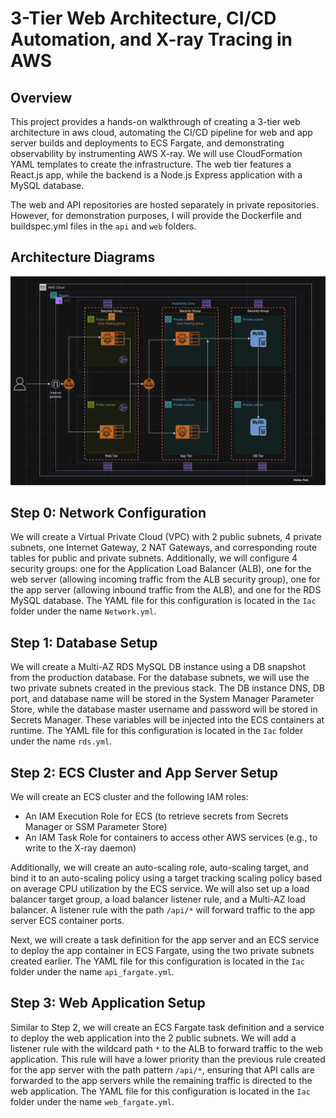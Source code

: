 # 3-Tier Web Architecture, CI/CD Automation, and X-ray Tracing in AWS

## Overview

This project provides a hands-on walkthrough of creating a 3-tier web architecture in aws cloud, automating the CI/CD pipeline for web and app server builds and deployments to ECS Fargate, and demonstrating observability by instrumenting AWS X-ray. We will use CloudFormation YAML templates to create the infrastructure. The web tier features a React.js app, while the backend is a Node.js Express application with a MySQL database.

The web and API repositories are hosted separately in private repositories. However, for demonstration purposes, I will provide the Dockerfile and buildspec.yml files in the `api` and `web` folders.

## Architecture Diagrams

![Architecture Diagram](/images/3TA.png)

## Step 0: Network Configuration

We will create a Virtual Private Cloud (VPC) with 2 public subnets, 4 private subnets, one Internet Gateway, 2 NAT Gateways, and corresponding route tables for public and private subnets. Additionally, we will configure 4 security groups: one for the Application Load Balancer (ALB), one for the web server (allowing incoming traffic from the ALB security group), one for the app server (allowing inbound traffic from the ALB), and one for the RDS MySQL database. The YAML file for this configuration is located in the `Iac` folder under the name `Network.yml`.

## Step 1: Database Setup

We will create a Multi-AZ RDS MySQL DB instance using a DB snapshot from the production database. For the database subnets, we will use the two private subnets created in the previous stack. The DB instance DNS, DB port, and database name will be stored in the System Manager Parameter Store, while the database master username and password will be stored in Secrets Manager. These variables will be injected into the ECS containers at runtime. The YAML file for this configuration is located in the `Iac` folder under the name `rds.yml`.

## Step 2: ECS Cluster and App Server Setup

We will create an ECS cluster and the following IAM roles:
- An IAM Execution Role for ECS (to retrieve secrets from Secrets Manager or SSM Parameter Store)
- An IAM Task Role for containers to access other AWS services (e.g., to write to the X-ray daemon)

Additionally, we will create an auto-scaling role, auto-scaling target, and bind it to an auto-scaling policy using a target tracking scaling policy based on average CPU utilization by the ECS service. We will also set up a load balancer target group, a load balancer listener rule, and a Multi-AZ load balancer. A listener rule with the path `/api/*` will forward traffic to the app server ECS container ports.

Next, we will create a task definition for the app server and an ECS service to deploy the app container in ECS Fargate, using the two private subnets created earlier. The YAML file for this configuration is located in the `Iac` folder under the name `api_fargate.yml`.

## Step 3: Web Application Setup

Similar to Step 2, we will create an ECS Fargate task definition and a service to deploy the web application into the 2 public subnets. We will add a listener rule with the wildcard path `*` to the ALB to forward traffic to the web application. This rule will have a lower priority than the previous rule created for the app server with the path pattern `/api/*`, ensuring that API calls are forwarded to the app servers while the remaining traffic is directed to the web application. The YAML file for this configuration is located in the `Iac` folder under the name `web_fargate.yml`.
